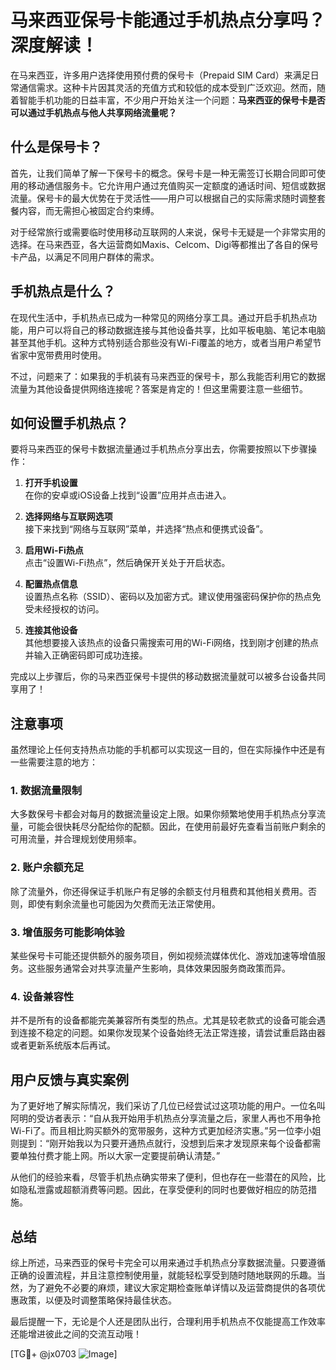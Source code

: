 # 马来西亚保号卡能通过手机热点分享吗？深度解读！

在马来西亚，许多用户选择使用预付费的保号卡（Prepaid SIM Card）来满足日常通信需求。这种卡片因其灵活的充值方式和较低的成本受到广泛欢迎。然而，随着智能手机功能的日益丰富，不少用户开始关注一个问题：**马来西亚的保号卡是否可以通过手机热点与他人共享网络流量呢？**

## 什么是保号卡？

首先，让我们简单了解一下保号卡的概念。保号卡是一种无需签订长期合同即可使用的移动通信服务卡。它允许用户通过充值购买一定额度的通话时间、短信或数据流量。保号卡的最大优势在于灵活性——用户可以根据自己的实际需求随时调整套餐内容，而无需担心被固定合约束缚。

对于经常旅行或需要临时使用移动互联网的人来说，保号卡无疑是一个非常实用的选择。在马来西亚，各大运营商如Maxis、Celcom、Digi等都推出了各自的保号卡产品，以满足不同用户群体的需求。

## 手机热点是什么？

在现代生活中，手机热点已成为一种常见的网络分享工具。通过开启手机热点功能，用户可以将自己的移动数据连接与其他设备共享，比如平板电脑、笔记本电脑甚至其他手机。这种方式特别适合那些没有Wi-Fi覆盖的地方，或者当用户希望节省家中宽带费用时使用。

不过，问题来了：如果我的手机装有马来西亚的保号卡，那么我能否利用它的数据流量为其他设备提供网络连接呢？答案是肯定的！但这里需要注意一些细节。

## 如何设置手机热点？

要将马来西亚的保号卡数据流量通过手机热点分享出去，你需要按照以下步骤操作：

1. **打开手机设置**  
   在你的安卓或iOS设备上找到“设置”应用并点击进入。

2. **选择网络与互联网选项**  
   接下来找到“网络与互联网”菜单，并选择“热点和便携式设备”。

3. **启用Wi-Fi热点**  
   点击“设置Wi-Fi热点”，然后确保开关处于开启状态。

4. **配置热点信息**  
   设置热点名称（SSID）、密码以及加密方式。建议使用强密码保护你的热点免受未经授权的访问。

5. **连接其他设备**  
   其他想要接入该热点的设备只需搜索可用的Wi-Fi网络，找到刚才创建的热点并输入正确密码即可成功连接。

完成以上步骤后，你的马来西亚保号卡提供的移动数据流量就可以被多台设备共同享用了！

## 注意事项

虽然理论上任何支持热点功能的手机都可以实现这一目的，但在实际操作中还是有一些需要注意的地方：

### 1. 数据流量限制
大多数保号卡都会对每月的数据流量设定上限。如果你频繁地使用手机热点分享流量，可能会很快耗尽分配给你的配额。因此，在使用前最好先查看当前账户剩余的可用流量，并合理规划使用频率。

### 2. 账户余额充足
除了流量外，你还得保证手机账户有足够的余额支付月租费和其他相关费用。否则，即使有剩余流量也可能因为欠费而无法正常使用。

### 3. 增值服务可能影响体验
某些保号卡可能还提供额外的服务项目，例如视频流媒体优化、游戏加速等增值服务。这些服务通常会对共享流量产生影响，具体效果因服务商政策而异。

### 4. 设备兼容性
并不是所有的设备都能完美兼容所有类型的热点。尤其是较老款式的设备可能会遇到连接不稳定的问题。如果你发现某个设备始终无法正常连接，请尝试重启路由器或者更新系统版本后再试。

## 用户反馈与真实案例

为了更好地了解实际情况，我们采访了几位已经尝试过这项功能的用户。一位名叫阿明的受访者表示：“自从我开始用手机热点分享流量之后，家里人再也不用争抢Wi-Fi了。而且相比购买额外的宽带服务，这种方式更加经济实惠。”另一位李小姐则提到：“刚开始我以为只要开通热点就行，没想到后来才发现原来每个设备都需要单独付费才能上网。所以大家一定要提前确认清楚。”

从他们的经验来看，尽管手机热点确实带来了便利，但也存在一些潜在的风险，比如隐私泄露或超额消费等问题。因此，在享受便利的同时也要做好相应的防范措施。

## 总结

综上所述，马来西亚的保号卡完全可以用来通过手机热点分享数据流量。只要遵循正确的设置流程，并且注意控制使用量，就能轻松享受到随时随地联网的乐趣。当然，为了避免不必要的麻烦，建议大家定期检查账单详情以及运营商提供的各项优惠政策，以便及时调整策略保持最佳状态。

最后提醒一下，无论是个人还是团队出行，合理利用手机热点不仅能提高工作效率还能增进彼此之间的交流互动哦！

[TG💪+ @jx0703 ![Image](https://github.com/user-attachments/assets/dbca1d08-cadb-493c-b0ec-ad6f7a83f270)]